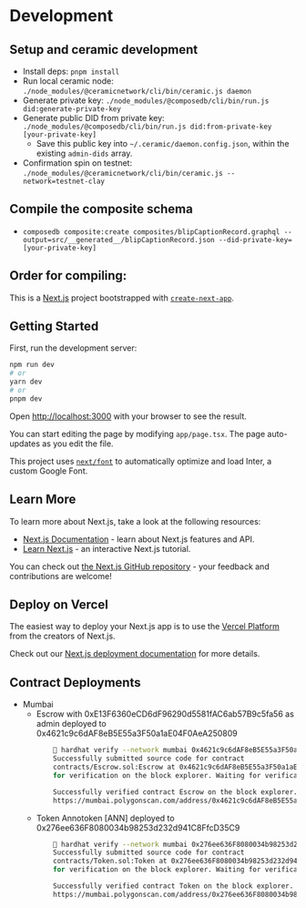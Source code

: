 # Development

## Setup and ceramic development

- Install deps: `pnpm install`
- Run local ceramic node: `./node_modules/@ceramicnetwork/cli/bin/ceramic.js daemon`
- Generate private key: `./node_modules/@composedb/cli/bin/run.js did:generate-private-key`
- Generate public DID from private key: `./node_modules/@composedb/cli/bin/run.js did:from-private-key [your-private-key]`
    - Save this public key into `~/.ceramic/daemon.config.json`, within the existing `admin-dids` array.
- Confirmation spin on testnet: `./node_modules/@ceramicnetwork/cli/bin/ceramic.js --network=testnet-clay`

## Compile the composite schema

- `composedb composite:create composites/blipCaptionRecord.graphql --output=src/__generated__/blipCaptionRecord.json --did-private-key=[your-private-key]`

Order for compiling:
- 




This is a [Next.js](https://nextjs.org/) project bootstrapped with [`create-next-app`](https://github.com/vercel/next.js/tree/canary/packages/create-next-app).

## Getting Started

First, run the development server:

```bash
npm run dev
# or
yarn dev
# or
pnpm dev
```

Open [http://localhost:3000](http://localhost:3000) with your browser to see the result.

You can start editing the page by modifying `app/page.tsx`. The page auto-updates as you edit the file.

This project uses [`next/font`](https://nextjs.org/docs/basic-features/font-optimization) to automatically optimize and load Inter, a custom Google Font.

## Learn More

To learn more about Next.js, take a look at the following resources:

- [Next.js Documentation](https://nextjs.org/docs) - learn about Next.js features and API.
- [Learn Next.js](https://nextjs.org/learn) - an interactive Next.js tutorial.

You can check out [the Next.js GitHub repository](https://github.com/vercel/next.js/) - your feedback and contributions are welcome!

## Deploy on Vercel

The easiest way to deploy your Next.js app is to use the [Vercel Platform](https://vercel.com/new?utm_medium=default-template&filter=next.js&utm_source=create-next-app&utm_campaign=create-next-app-readme) from the creators of Next.js.

Check out our [Next.js deployment documentation](https://nextjs.org/docs/deployment) for more details.

## Contract Deployments

- Mumbai
    - Escrow with 0xE13F6360eCD6dF96290d5581fAC6ab57B9c5fa56 as admin deployed to 0x4621c9c6dAF8eB5E55a3F50a1aE04F0AeA250809
        ```sh
             hardhat verify --network mumbai 0x4621c9c6dAF8eB5E55a3F50a1aE04F0AeA250809 "0xE13F6360eCD6dF96290d5581fAC6ab57B9c5fa56"
            Successfully submitted source code for contract
            contracts/Escrow.sol:Escrow at 0x4621c9c6dAF8eB5E55a3F50a1aE04F0AeA250809
            for verification on the block explorer. Waiting for verification result...

            Successfully verified contract Escrow on the block explorer.
            https://mumbai.polygonscan.com/address/0x4621c9c6dAF8eB5E55a3F50a1aE04F0AeA250809#code
        ```
    - Token Annotoken [ANN] deployed to 0x276ee636F8080034b98253d232d941C8FfcD35C9
        ```sh
             hardhat verify --network mumbai 0x276ee636F8080034b98253d232d941C8FfcD35C9 "Annotoken" "ANN"
            Successfully submitted source code for contract
            contracts/Token.sol:Token at 0x276ee636F8080034b98253d232d941C8FfcD35C9
            for verification on the block explorer. Waiting for verification result...

            Successfully verified contract Token on the block explorer.
            https://mumbai.polygonscan.com/address/0x276ee636F8080034b98253d232d941C8FfcD35C9#code
        ```
